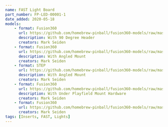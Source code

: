 ```yaml
---
name: FAST Light Board
part_number: FP-LED-00001-1
date_added: 2020-05-18
models:
    - format: Fusion360
      url: https://github.com/homebrew-pinball/fusion360-models/raw/master/lights/Fast%20Light%20Board%20With%2090%20Degree%20Header.f3z
      description: With 90 Degree Header
      creators: Mark Seiden
    - format: Fusion360
      url: https://github.com/homebrew-pinball/fusion360-models/raw/master/lights/Fast%20Light%20Board%20With%20Angled%20Mount.f3z
      description: With Angled Mount
      creators: Mark Seiden
    - format: STEP
      url: https://github.com/homebrew-pinball/fusion360-models/raw/master/lights/Fast%20Light%20Board%20With%20Angled%20Mount.step
      description: With Angled Mount
      creators: Mark Seiden
    - format: Fusion360
      url: https://github.com/homebrew-pinball/fusion360-models/raw/master/lights/Fast%20Light%20Board%20With%20Under%20Playfield%20Mount%20Hardware.f3z
      description: With Under Playfield Mount Hardware
      creators: Mark Seiden
    - format: Fusion360
      url: https://github.com/homebrew-pinball/fusion360-models/raw/master/lights/Fast%20Light%20Board.f3d
      creators: Mark Seiden
tags: [Inserts, FAST, Lights]
---
```

